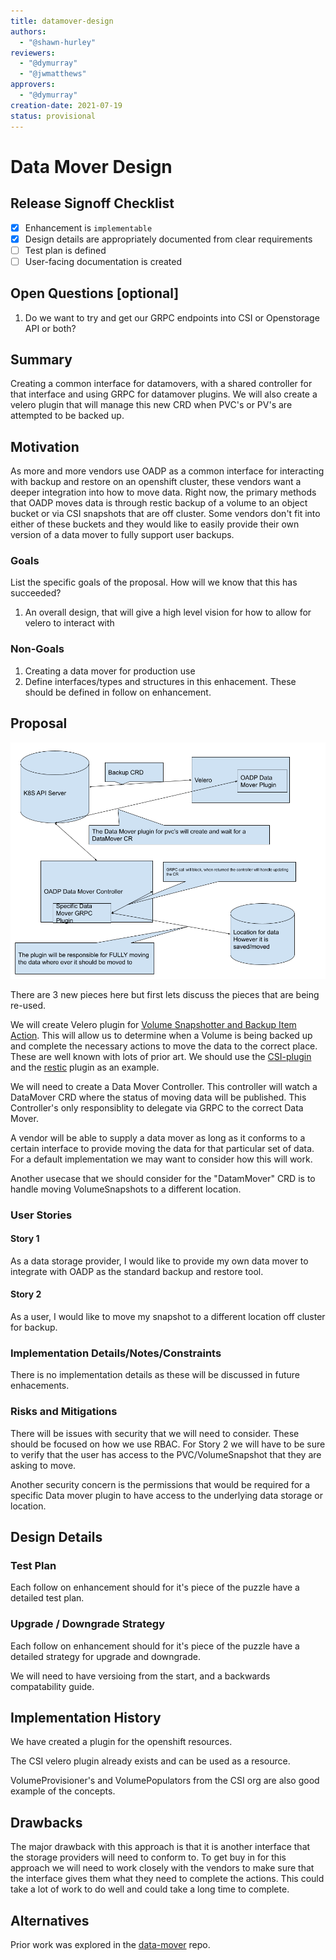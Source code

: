 ```yaml
---
title: datamover-design
authors:
  - "@shawn-hurley"
reviewers:
  - "@dymurray"
  - "@jwmatthews"
approvers:
  - "@dymurray"
creation-date: 2021-07-19
status: provisional
---
```


# Data Mover Design

## Release Signoff Checklist

- [x] Enhancement is `implementable`
- [x] Design details are appropriately documented from clear requirements
- [ ] Test plan is defined
- [ ] User-facing documentation is created

## Open Questions [optional]

1. Do we want to try and get our GRPC endpoints into CSI or Openstorage API or both?

## Summary

Creating a common interface for datamovers, with a shared controller for that interface and using GRPC for datamover plugins. We will also create a velero plugin that will manage this new CRD when PVC's or PV's are attempted to be backed up. 


## Motivation

As more and more vendors use OADP as a common interface for interacting with backup and restore on an openshift cluster, these vendors want a deeper integration into how to move data. Right now, the primary methods that OADP moves data is through restic backup of a volume to an object bucket or via CSI snapshots that are off cluster. Some vendors don't fit into either of these buckets and they would like to easily provide their own version of a data mover to fully support user backups.

### Goals

List the specific goals of the proposal. How will we know that this has succeeded?

1. An overall design, that will give a high level vision for how to allow for velero to interact with 

### Non-Goals

1. Creating a data mover for production use
2. Define interfaces/types and structures in this enhacement. These should be defined in follow on enhancement.

## Proposal

![DataMover Visual](./Datamover-Design.png)

There are 3 new pieces here but first lets discuss the pieces that are being re-used. 

We will create Velero plugin for [Volume Snapshotter and Backup Item Action](https://velero.io/docs/v1.6/custom-plugins/#plugin-kinds). This will allow us to determine when a Volume is being backed up and complete the necessary actions to move the data to the correct place. These are well known with lots of prior art. We should use the [CSI-plugin](https://github.com/vmware-tanzu/velero-plugin-for-csi) and the [restic](https://github.com/vmware-tanzu/velero/blob/5bd70fd8eef316d220317245e46dc6016c348dce/pkg/restic/repository_manager.go#L131) plugin as an example. 

We will need to create a Data Mover Controller. This controller will watch a DataMover CRD where the status of moving data will be published. This Controller's only responsiblity to delegate via GRPC to the correct Data Mover. 

A vendor will be able to supply a data mover as long as it conforms to a certain interface to provide moving the data for that particular set of data. For a default implementation we may want to consider how this will work.

Another usecase that we should consider for the "DatamMover" CRD is to handle moving VolumeSnapshots to a different location. 


### User Stories

#### Story 1

As a data storage provider, I would like to provide my own data mover to integrate with OADP as the standard backup and restore tool. 

#### Story 2

As a user, I would like to move my snapshot to a different location off cluster for backup.

### Implementation Details/Notes/Constraints

There is no implementation details as these will be discussed in future enhacements.

### Risks and Mitigations

There will be issues with security that we will need to consider. These should be focused on how we use RBAC. For Story 2 we will have to be sure to verify that the user has access to the PVC/VolumeSnapshot that they are asking to move. 

Another security concern is the permissions that would be required for a specific Data mover plugin to have access to the underlying data storage or location.

## Design Details

### Test Plan

Each follow on enhancement should for it's piece of the puzzle have a detailed test plan. 

### Upgrade / Downgrade Strategy

Each follow on enhancement should for it's piece of the puzzle have a detailed strategy for upgrade and downgrade. 

We will need to have versioing from the start, and a backwards compatability guide.

## Implementation History

We have created a plugin for the openshift resources. 

The CSI velero plugin already exists and can be used as a resource. 

VolumeProvisioner's and VolumePopulators from the CSI org are also good example of the concepts.


## Drawbacks

The major drawback with this approach is that it is another interface that the storage providers will need to conform to. To get buy in for this approach we will need to work closely with the vendors to make sure that the interface gives them what they need to complete the actions. This could take a lot of work to do well and could take a long time to complete.

## Alternatives

Prior work was explored in the [data-mover](https://github.com/konveyor/data-mover/pull/3) repo. 